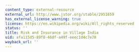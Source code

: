 ```yaml
---
content_type: external-resource
external_url: http://www.jstor.org/stable/2951659
has_external_license_warning: true
license: https://en.wikipedia.org/wiki/All_rights_reserved
status: ''
title: Risk and Insurance in Village India
uid: afa115d5-89f8-46df-a49f-eeec1d4c7e78
wayback_url: ''
---
```


